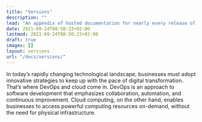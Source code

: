 ```yaml
---
title: "Versions"
description: ""
lead: "An appendix of hosted documentation for nearly every release of Doks, from v0 through v3."
date: 2021-09-24T08:50:23+02:00
lastmod: 2021-09-24T08:50:23+02:00
draft: true
images: []
layout: versions
url: "/docs/versions/"
---
```


In today’s rapidly changing technological landscape, businesses must adopt innovative strategies to keep up with the pace of digital transformation. That’s where DevOps and cloud come in. DevOps is an approach to software development that emphasizes collaboration, automation, and continuous improvement. Cloud computing, on the other hand, enables businesses to access powerful computing resources on-demand, without the need for physical infrastructure.
